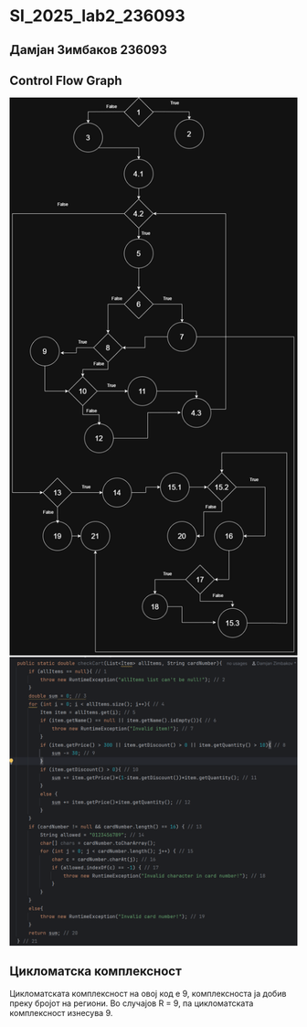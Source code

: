 # SI_2025_lab2_236093

## Дамјан Зимбаков 236093

## Control Flow Graph
![Diagram](SI_lab2_236093/docs/images/diagram.png)
![Diagram](SI_lab2_236093/docs/images/code.png)

## Цикломатска комплексност
Цикломатската комплексност на овој код е 9, комплексноста ја добив преку бројот на региони. Во случајoв R = 9, па цикломатската комплексност изнесува 9.
